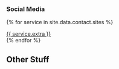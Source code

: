 ### Social Media
{% for service in site.data.contact.sites %}
<div class="container">
    <a href="{{ service.url }}">
        <i class="{{service.class }}"></i>
        {{ service.extra }}
    </a>
</div>
{% endfor %}

## Other Stuff

<!-- <div class="container"> Don't do IRC anymore
<a href="#" disabled>
<a href="[REDACTED]">
<i class="fas fa-hashtag fa-2x"></i>
IRC
</a>
</div> -->
<!-- <div class="container">
<i class="fas fa-key fa-2x"></i>
<a href="/gnupg">
GNUPG Key
</a>
</div> -->